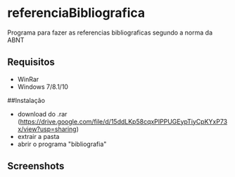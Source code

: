 # referenciaBibliografica

Programa para fazer as referencias bibliograficas segundo a norma da ABNT

## Requisitos
- WinRar
- Windows 7/8.1/10

##Instalação
- download do .rar (https://drive.google.com/file/d/15ddLKp58cqxPIPPUGEypTiyCpKYxP73x/view?usp=sharing)
- extrair a pasta
- abrir o programa "bibliografia"

## Screenshots
